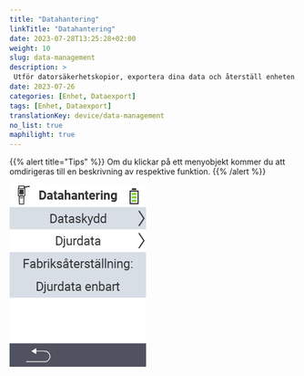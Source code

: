 ```yaml
---
title: "Datahantering"
linkTitle: "Datahantering"
date: 2023-07-28T13:25:28+02:00
weight: 10
slug: data-management
description: >
 Utför datorsäkerhetskopior, exportera dina data och återställ enheten
date: 2023-07-26
categories: [Enhet, Dataexport]
tags: [Enhet, Dataexport]
translationKey: device/data-management
no_list: true
maphilight: true
---
```

{{% alert title="Tips" %}}
Om du klickar på ett menyobjekt kommer du att omdirigeras till en beskrivning av respektive funktion.
{{% /alert %}}

<img src="menu.png" alt="VitalControl Datahantering" title="Datahantering" usemap="#workmap" class="maphilight" />

<map name="workmap">
  <area shape="rect" coords="2,40,238,80" alt="Datasäkerhetskopia" title="Instruktionerna för att skapa en säkerhetskopia finns här&#10;Musklick: öppna dokumentation" href="/en/docs/device/data-management/data-backup/">

  <area shape="rect" coords="2,80,238,120" alt="Djurdata" title="Instruktionerna för att återställa en säkerhetskopia finns här&#10;Musklick: öppna dokumentation" href="/en/docs/device/data-management/animal-data/">

  <area shape="rect" coords="2,120,238,200" alt="Återställning till fabriksinställningar" title="All information och instruktioner för att återställa enheten och djurdata finns här&#10;Musklick: öppna dokumentation" href="/en/docs/reset/">

  <area shape="rect" coords="2,282,120,319" alt="Tillbaka" title="All information och instruktioner för att exportera djurdata finns här&#10;Musklick: öppna dokumentation" href="/en/docs/device/">
</map>
